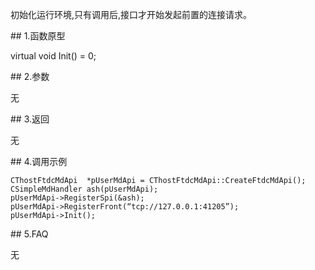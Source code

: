 <p>初始化运行环境,只有调用后,接口才开始发起前置的连接请求。</p>
<span class="anchor" id="6fbd8d47-cce2-4754-abc6-708dd772e308"></span>
## 1.函数原型
<p>virtual void Init() = 0;</p>
<span class="anchor" id="5a2137a8-e6b2-462f-8d4b-d2a3fd2ee380"></span>
## 2.参数
<p>无</p>
<span class="anchor" id="43b3a82b-2f18-419f-9102-87bc00bfebd1"></span>
## 3.返回
<p>无</p>
<span class="anchor" id="4b4187d7-3c01-48e5-bd82-90ef48097451"></span>
## 4.调用示例
<pre><code>CThostFtdcMdApi  *pUserMdApi = CThostFtdcMdApi::CreateFtdcMdApi();
CSimpleMdHandler ash(pUserMdApi);
pUserMdApi-&gt;RegisterSpi(&amp;ash);
pUserMdApi-&gt;RegisterFront(“tcp://127.0.0.1:41205”);
pUserMdApi-&gt;Init();
</code></pre>
<span class="anchor" id="2f54633b-7bba-4c5a-9668-b1755433d5c6"></span>
## 5.FAQ
<p>无</p>
